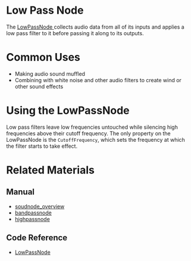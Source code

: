 # Low Pass Node
The [ LowPassNode ](https://plasmaengine.github.io/PlasmaDocs/Plasma1/C++/code_reference/class_reference/lowpassnode.markdown) collects audio data from all of its inputs and applies a low pass filter to it before passing it along to its outputs.

# Common Uses

- Making audio sound muffled
- Combining with white noise and other audio filters to create wind or other sound effects

# Using the LowPassNode 

Low pass filters leave low frequencies untouched while silencing high frequencies above their cutoff frequency. The only property on the LowPassNode is the `CutoffFrequency`, which sets the frequency at which the filter starts to take effect.

# Related Materials
## Manual
- [soudnode_overview](https://plasmaengine.github.io/PlasmaDocs/Plasma1/Editor/audio/soundnode/soudnode_overview.markdown)
- [bandpassnode](https://plasmaengine.github.io/PlasmaDocs/Plasma1/Editor/audio/soundnode/bandpassnode.markdown)
- [highpassnode](https://plasmaengine.github.io/PlasmaDocs/Plasma1/Editor/audio/soundnode/highpassnode.markdown)

## Code Reference
- [ LowPassNode ](https://plasmaengine.github.io/PlasmaDocs/Plasma1/C++/code_reference/class_reference/lowpassnode.markdown) 

 